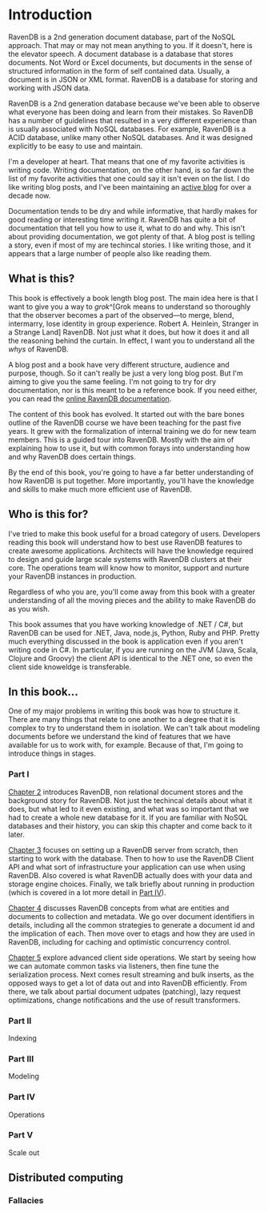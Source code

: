 
# Introduction

RavenDB is a 2nd generation document database, part of the NoSQL approach. That may or may not mean anything to you. If it doesn't, here is the elevator speech. A document database is a database that stores documents. Not Word or Excel documents, but documents in the sense of structured information in the form of self contained data. Usually, a document is in JSON or XML format. RavenDB is a database for storing and working with JSON data. 

RavenDB is a 2nd generation database because we've been able to observe what everyone has been doing and learn from their mistakes. So RavenDB has a number of guidelines that resulted in a very different experience than is usually associated with NoSQL databases. For example, RavenDB is a ACID database, unlike many other NoSQL databases. And it was designed explicitly to be easy to use and maintain.

I'm a developer at heart. That means that one of my favorite activities is writing code. Writing documentation, on the other hand, is so far down the list of my favorite activities that one could say it isn't even on the list. I do like writing blog posts, and I've been maintaining an [active blog](http://ayende.com/blog) for over a decade now.

Documentation tends to be dry and while informative, that hardly makes for good reading or interesting time writing it. RavenDB has quite a bit of documentation that tell you how to use it, what to do and why. This isn't about providing documentation, we got plenty of that. A blog post is telling a story, even if most of my are techincal stories. I like writing those, and it appears that a large number of people also like reading them.

## What is this?

This book is effectively a book length blog post. The main idea here is that I want to give you a way to _grok_^[Grok means to understand so thoroughly that the observer becomes a part of the observed—to merge, blend, intermarry, lose identity in group experience.  Robert A. Heinlein, Stranger in a Strange Land] RavenDB. Not just what it does, but how it does it and all the reasoning behind the curtain. In effect, I want you to understand all the _whys_ of RavenDB.

A blog post and a book have very different structure, audience and purpose, though. So it can't really be just a very long blog post. But I'm aiming to give you the same feeling. I'm not going to try for dry documentation, nor is this meant to be a reference book. If you need either, you can read the [online RavenDB documentation](http://ravendb.net/docs). 

The content of this book has evolved. It started out with the bare bones outline of the RavenDB course we have been teaching for the past five years. It grew with the formalization of internal training we do for new team members. This is a guided tour into RavenDB. Mostly with the aim of explaining how to use it, but with common forays into understanding how and why RavenDB does certain things.

By the end of this book, you're going to have a far better understanding of how RavenDB is put together. More importantly, you'll have the knowledge and skills to make much more efficient use of RavenDB.

## Who is this for?

I've tried to make this book useful for a broad category of users. Developers reading this book will understand how to best use RavenDB features to create awesome applications. Architects will have the knowledge required to design and guide large scale systems with RavenDB clusters at their core. The operations team will know how to monitor, support and nurture your RavenDB instances in production.

Regardless of who you are, you'll come away from this book with a greater understanding of all the moving pieces and the ability to make RavenDB do as you wish. 

This book assumes that you have working knowledge of .NET / C#, but RavenDB can be used for .NET, Java, node.js, Python, Ruby and PHP. Pretty much everything discussed in the book is application even if you aren't writing code in C#. In particular, if you are running on the JVM (Java, Scala, Clojure and Groovy) the client API is identical to the .NET one, so even the client side knoweldge is transferable. 

## In this book...

One of my major problems in writing this book was how to structure it. There are many things that relate to one another to a degree that it is complex to try to understand them in isolation. We can't talk about modeling documents before we understand the kind of features that we have available for us to work with, for example. Because of that, I'm going to introduce things in stages.

### Part I

[Chapter 2](#a-little-history) introduces RavenDB, non relational document stores and the background story for RavenDB. Not just the techincal details about what it does, but what led to it even existing, and what was so important that we had to create a whole new database for it. If you are familiar with NoSQL databases and their history, you can skip this chapter and come back to it later. 

[Chapter 3](#zero-to-60-with-ravendb-from-installation-to-usage) focuses on setting up a RavenDB server from scratch, then starting to work with the database. Then to how to use the RavenDB Client API and what sort of infrastructure your application can use when using RavenDB. Also covered is what RavenDB actually does with your data and storage engine choices. Finally, we talk briefly about running in production (which is covered in a lot more detail in [Part IV](#part-iv)).

[Chapter 4](#ravendb-concepts) discusses RavenDB concepts from what are entities and documents to collection and metadata. We go over document identifiers in details, including all the common strategies to generate a document id and the implication of each. Then move over to etags and how they are used in RavenDB, including for caching and optimistic concurrency control.

[Chapter 5](#advanced-client-api-usage) explore advanced client side operations. We start by seeing how we can automate common tasks via listeners, then fine tune the serialization process. Next comes result streaming and bulk inserts, as the opposed ways to get a lot of data out and into RavenDB efficiently. From there, we talk about partial document udpates (patching), lazy request optimizations, change notifications and the use of result transformers.

### Part II

Indexing

### Part III

Modeling

### Part IV

Operations

### Part V

Scale out

## Distributed computing

### Fallacies